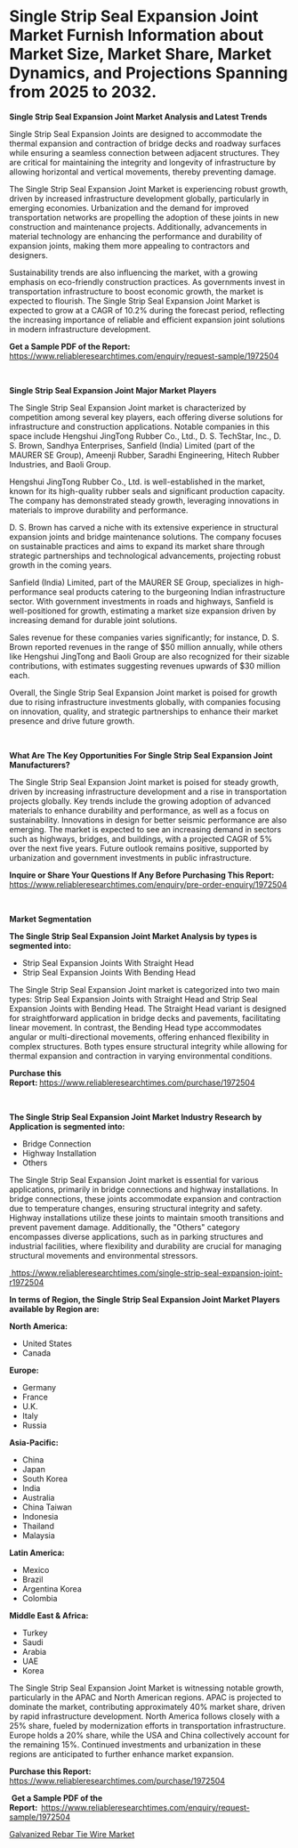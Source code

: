 <p><h1>Single Strip Seal Expansion Joint Market Furnish Information about Market Size, Market Share, Market Dynamics, and Projections Spanning from 2025 to 2032.</h1></p><p><strong>Single Strip Seal Expansion Joint Market Analysis and Latest Trends</strong></p>
<p><p>Single Strip Seal Expansion Joints are designed to accommodate the thermal expansion and contraction of bridge decks and roadway surfaces while ensuring a seamless connection between adjacent structures. They are critical for maintaining the integrity and longevity of infrastructure by allowing horizontal and vertical movements, thereby preventing damage. </p><p>The Single Strip Seal Expansion Joint Market is experiencing robust growth, driven by increased infrastructure development globally, particularly in emerging economies. Urbanization and the demand for improved transportation networks are propelling the adoption of these joints in new construction and maintenance projects. Additionally, advancements in material technology are enhancing the performance and durability of expansion joints, making them more appealing to contractors and designers. </p><p>Sustainability trends are also influencing the market, with a growing emphasis on eco-friendly construction practices. As governments invest in transportation infrastructure to boost economic growth, the market is expected to flourish. The Single Strip Seal Expansion Joint Market is expected to grow at a CAGR of 10.2% during the forecast period, reflecting the increasing importance of reliable and efficient expansion joint solutions in modern infrastructure development.</p></p>
<p><strong>Get a Sample PDF of the Report:&nbsp;</strong> <a href="https://www.reliableresearchtimes.com/enquiry/request-sample/1972504?utm_campaign=3386&utm_medium=2&utm_source=Github&utm_content=ia&utm_term=05042025&utm_id=single-strip-seal-expansion-joint">https://www.reliableresearchtimes.com/enquiry/request-sample/1972504</a></p>
<p>&nbsp;</p>
<p><strong>Single Strip Seal Expansion Joint Major Market Players</strong></p>
<p><p>The Single Strip Seal Expansion Joint market is characterized by competition among several key players, each offering diverse solutions for infrastructure and construction applications. Notable companies in this space include Hengshui JingTong Rubber Co., Ltd., D. S. TechStar, Inc., D. S. Brown, Sandhya Enterprises, Sanfield (India) Limited (part of the MAURER SE Group), Ameenji Rubber, Saradhi Engineering, Hitech Rubber Industries, and Baoli Group.</p><p>Hengshui JingTong Rubber Co., Ltd. is well-established in the market, known for its high-quality rubber seals and significant production capacity. The company has demonstrated steady growth, leveraging innovations in materials to improve durability and performance.</p><p>D. S. Brown has carved a niche with its extensive experience in structural expansion joints and bridge maintenance solutions. The company focuses on sustainable practices and aims to expand its market share through strategic partnerships and technological advancements, projecting robust growth in the coming years.</p><p>Sanfield (India) Limited, part of the MAURER SE Group, specializes in high-performance seal products catering to the burgeoning Indian infrastructure sector. With government investments in roads and highways, Sanfield is well-positioned for growth, estimating a market size expansion driven by increasing demand for durable joint solutions.</p><p>Sales revenue for these companies varies significantly; for instance, D. S. Brown reported revenues in the range of $50 million annually, while others like Hengshui JingTong and Baoli Group are also recognized for their sizable contributions, with estimates suggesting revenues upwards of $30 million each.</p><p>Overall, the Single Strip Seal Expansion Joint market is poised for growth due to rising infrastructure investments globally, with companies focusing on innovation, quality, and strategic partnerships to enhance their market presence and drive future growth.</p></p>
<p>&nbsp;</p>
<p><strong>What Are The Key Opportunities For Single Strip Seal Expansion Joint Manufacturers?</strong></p>
<p><p>The Single Strip Seal Expansion Joint market is poised for steady growth, driven by increasing infrastructure development and a rise in transportation projects globally. Key trends include the growing adoption of advanced materials to enhance durability and performance, as well as a focus on sustainability. Innovations in design for better seismic performance are also emerging. The market is expected to see an increasing demand in sectors such as highways, bridges, and buildings, with a projected CAGR of 5% over the next five years. Future outlook remains positive, supported by urbanization and government investments in public infrastructure.</p></p>
<p><strong>Inquire or Share Your Questions If Any Before Purchasing This Report:</strong> <a href="https://www.reliableresearchtimes.com/enquiry/pre-order-enquiry/1972504?utm_campaign=3386&utm_medium=2&utm_source=Github&utm_content=ia&utm_term=05042025&utm_id=single-strip-seal-expansion-joint">https://www.reliableresearchtimes.com/enquiry/pre-order-enquiry/1972504</a></p>
<p>&nbsp;</p>
<p><strong>Market Segmentation</strong></p>
<p><strong>The Single Strip Seal Expansion Joint Market Analysis by types is segmented into:</strong></p>
<p><ul><li>Strip Seal Expansion Joints With Straight Head</li><li>Strip Seal Expansion Joints With Bending Head</li></ul></p>
<p><p>The Single Strip Seal Expansion Joint market is categorized into two main types: Strip Seal Expansion Joints with Straight Head and Strip Seal Expansion Joints with Bending Head. The Straight Head variant is designed for straightforward application in bridge decks and pavements, facilitating linear movement. In contrast, the Bending Head type accommodates angular or multi-directional movements, offering enhanced flexibility in complex structures. Both types ensure structural integrity while allowing for thermal expansion and contraction in varying environmental conditions.</p></p>
<p><strong>Purchase this Report:&nbsp;</strong><a href="https://www.reliableresearchtimes.com/purchase/1972504?utm_campaign=3386&utm_medium=2&utm_source=Github&utm_content=ia&utm_term=05042025&utm_id=single-strip-seal-expansion-joint">https://www.reliableresearchtimes.com/purchase/1972504</a></p>
<p>&nbsp;</p>
<p><strong>The Single Strip Seal Expansion Joint Market Industry Research by Application is segmented into:</strong></p>
<p><ul><li>Bridge Connection</li><li>Highway Installation</li><li>Others</li></ul></p>
<p><p>The Single Strip Seal Expansion Joint market is essential for various applications, primarily in bridge connections and highway installations. In bridge connections, these joints accommodate expansion and contraction due to temperature changes, ensuring structural integrity and safety. Highway installations utilize these joints to maintain smooth transitions and prevent pavement damage. Additionally, the "Others" category encompasses diverse applications, such as in parking structures and industrial facilities, where flexibility and durability are crucial for managing structural movements and environmental stressors.</p></p>
<p><a href="https://www.reliableresearchtimes.com/single-strip-seal-expansion-joint-r1972504?utm_campaign=3386&utm_medium=2&utm_source=Github&utm_content=ia&utm_term=05042025&utm_id=single-strip-seal-expansion-joint">&nbsp;https://www.reliableresearchtimes.com/single-strip-seal-expansion-joint-r1972504</a></p>
<p><strong>In terms of Region, the Single Strip Seal Expansion Joint Market Players available by Region are:</strong></p>
<p>
    <p> <strong> North America: </strong>
        <ul>
            <li>United States</li>
            <li>Canada</li>
        </ul>
        </p> 
    <p> <strong> Europe: </strong>
        <ul>
            <li>Germany</li>
            <li>France</li>
            <li>U.K.</li>
            <li>Italy</li>
            <li>Russia</li>
        </ul>
        </p> 
    <p> <strong> Asia-Pacific: </strong>
        <ul>
            <li>China</li>
            <li>Japan</li>
            <li>South Korea</li>
            <li>India</li>
            <li>Australia</li>
            <li>China Taiwan</li>
            <li>Indonesia</li>
            <li>Thailand</li>
            <li>Malaysia</li>
        </ul>
        </p> 
    <p> <strong> Latin America: </strong>
        <ul>
            <li>Mexico</li>
            <li>Brazil</li>
            <li>Argentina Korea</li>
            <li>Colombia</li>
        </ul>
        </p> 
    <p> <strong> Middle East & Africa: </strong>
        <ul>
            <li>Turkey</li>
            <li>Saudi</li>
            <li>Arabia</li>
            <li>UAE</li>
            <li>Korea</li>
        </ul>
    </p>
    </p>
<p><p>The Single Strip Seal Expansion Joint Market is witnessing notable growth, particularly in the APAC and North American regions. APAC is projected to dominate the market, contributing approximately 40% market share, driven by rapid infrastructure development. North America follows closely with a 25% share, fueled by modernization efforts in transportation infrastructure. Europe holds a 20% share, while the USA and China collectively account for the remaining 15%. Continued investments and urbanization in these regions are anticipated to further enhance market expansion.</p></p>
<p><strong>Purchase this Report: </strong><a href="https://www.reliableresearchtimes.com/purchase/1972504?utm_campaign=3386&utm_medium=2&utm_source=Github&utm_content=ia&utm_term=05042025&utm_id=single-strip-seal-expansion-joint">https://www.reliableresearchtimes.com/purchase/1972504</a></p>
<p>&nbsp;<strong>Get a Sample PDF of the Report:&nbsp;&nbsp;</strong><a href="https://www.reliableresearchtimes.com/enquiry/request-sample/1972504?utm_campaign=3386&utm_medium=2&utm_source=Github&utm_content=ia&utm_term=05042025&utm_id=single-strip-seal-expansion-joint">https://www.reliableresearchtimes.com/enquiry/request-sample/1972504</a></p>
<p><strong></strong></p>
<p><p><a href="https://github.com/shafriusizi/Market-Research-Report-List-1/blob/main/galvanized-rebar-tie-wire-market.md?utm_campaign=3386&utm_medium=2&utm_source=Github&utm_content=ia&utm_term=05042025&utm_id=single-strip-seal-expansion-joint">Galvanized Rebar Tie Wire Market</a></p></p>